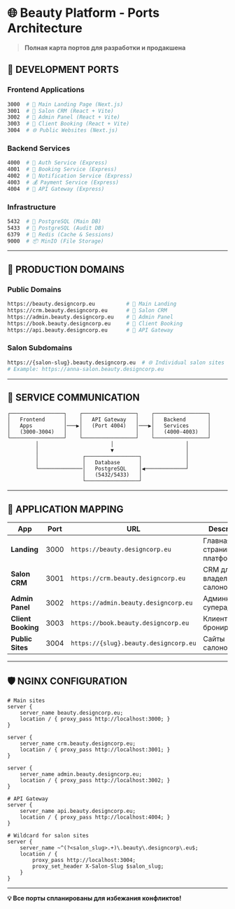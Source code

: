 # 🌐 Beauty Platform - Ports Architecture

> **Полная карта портов для разработки и продакшена**

## 🔧 **DEVELOPMENT PORTS**

### **Frontend Applications**
```bash
3000  # 🎯 Main Landing Page (Next.js)
3001  # 💼 Salon CRM (React + Vite)  
3002  # 🔧 Admin Panel (React + Vite)
3003  # 📱 Client Booking (React + Vite)
3004  # 🌐 Public Websites (Next.js)
```

### **Backend Services**  
```bash
4000  # 🔐 Auth Service (Express)
4001  # 📅 Booking Service (Express)
4002  # 📧 Notification Service (Express) 
4003  # 💰 Payment Service (Express)
4004  # 🌉 API Gateway (Express)
```

### **Infrastructure**
```bash
5432  # 🐘 PostgreSQL (Main DB)
5433  # 🐘 PostgreSQL (Audit DB)  
6379  # 🔴 Redis (Cache & Sessions)
9000  # 📦 MinIO (File Storage)
```

---

## 🚀 **PRODUCTION DOMAINS**

### **Public Domains**
```bash
https://beauty.designcorp.eu          # 🎯 Main Landing
https://crm.beauty.designcorp.eu      # 💼 Salon CRM
https://admin.beauty.designcorp.eu    # 🔧 Admin Panel  
https://book.beauty.designcorp.eu     # 📱 Client Booking
https://api.beauty.designcorp.eu      # 🌉 API Gateway
```

### **Salon Subdomains**
```bash
https://{salon-slug}.beauty.designcorp.eu  # 🌐 Individual salon sites
# Example: https://anna-salon.beauty.designcorp.eu
```

---

## 🔄 **SERVICE COMMUNICATION**

```
┌─────────────────┐    ┌─────────────────┐    ┌─────────────────┐
│   Frontend      │    │   API Gateway   │    │   Backend       │
│   Apps          │───▶│   (Port 4004)   │───▶│   Services      │
│   (3000-3004)   │    │                 │    │   (4000-4003)   │
└─────────────────┘    └─────────────────┘    └─────────────────┘
         │                       │                       │
         │                       ▼                       │
         │              ┌─────────────────┐              │
         │              │   Database      │              │
         └──────────────│   PostgreSQL    │◀─────────────┘
                        │   (5432/5433)   │
                        └─────────────────┘
```

---

## 📱 **APPLICATION MAPPING**

| App | Port | URL | Description |
|-----|------|-----|-------------|
| **Landing** | 3000 | `https://beauty.designcorp.eu` | Главная страница платформы |
| **Salon CRM** | 3001 | `https://crm.beauty.designcorp.eu` | CRM для владельцев салонов |
| **Admin Panel** | 3002 | `https://admin.beauty.designcorp.eu` | Админка суперадминов |
| **Client Booking** | 3003 | `https://book.beauty.designcorp.eu` | Клиентское бронирование |
| **Public Sites** | 3004 | `https://{slug}.beauty.designcorp.eu` | Сайты салонов |

---

## 🛡️ **NGINX CONFIGURATION**

```nginx
# Main sites
server {
    server_name beauty.designcorp.eu;
    location / { proxy_pass http://localhost:3000; }
}

server {
    server_name crm.beauty.designcorp.eu;
    location / { proxy_pass http://localhost:3001; }
}

server {
    server_name admin.beauty.designcorp.eu;
    location / { proxy_pass http://localhost:3002; }
}

# API Gateway
server {
    server_name api.beauty.designcorp.eu;
    location / { proxy_pass http://localhost:4004; }
}

# Wildcard for salon sites
server {
    server_name ~^(?<salon_slug>.+)\.beauty\.designcorp\.eu$;
    location / { 
        proxy_pass http://localhost:3004;
        proxy_set_header X-Salon-Slug $salon_slug;
    }
}
```

---

**💡 Все порты спланированы для избежания конфликтов!**